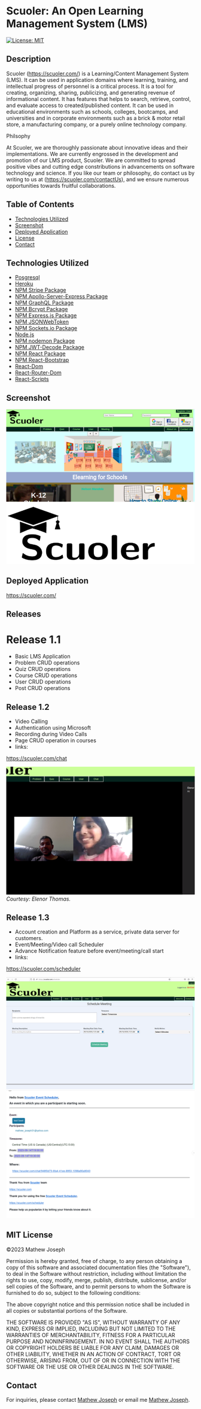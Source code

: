 # Scuoler: An Open Learning Management System (LMS)

[![License: MIT](https://img.shields.io/github/license/mathewjoseph31/schools?style=plastic)](https://opensource.org/licenses/MIT)

## Description

Scuoler (https://scuoler.com/) is a Learning/Content Management System (LMS). It can be used in application domains where learning, training, and intellectual progress of personnel is a critical process. It is a tool for creating, organizing, sharing, publicizing, and generating revenue of informational content. It has features that helps to search, retrieve, control, and evaluate access to created/published content. It can be used in educational environments such as schools, colleges, bootcamps, and universities and in corporate environments such as a brick & motor retail store, a manufacturing company, or a purely online technology company.

Philsophy

At Scuoler, we are thoroughly passionate about innovative ideas and their implementations. We are currently engrossed in the development and promotion of our LMS product, Scuoler. We are committed to spread positive vibes and cutting edge constributions in advancements on software technology and science. If you like our team or philosophy, do contact us by writing to us at (https://scuoler.com/contactUs), and we ensure numerous opportunities towards fruitful collaborations.

## Table of Contents

- [Technologies Utilized](#Technologies)
- [Screenshot](#Screen)
- [Deployed Application](#Deployed)
- [License](#MIT)
- [Contact](#Contact)

## Technologies Utilized

- [Posgresql](https://www.postgresql.org/)
- [Heroku](https://www.heroku.com)
- [NPM Stripe Package](https://www.npmjs.com/package/stripe)
- [NPM Apollo-Server-Express Package](https://www.npmjs.com/package/apollo-server-express)
- [NPM GraphQL Package](https://www.npmjs.com/package/graphql)
- [NPM Bcrypt Package](https://www.npmjs.com/package/bcrypt)
- [NPM Express.js Package](https://www.npmjs.com/package/express)
- [NPM JSONWebToken](https://www.npmjs.com/package/jsonwebtoken)
- [NPM Sockets.io Package](https://www.npmjs.com/package/socket.io)
- [Node.js](https://nodejs.org/en/)
- [NPM nodemon Package](https://www.npmjs.com/package/nodemon)
- [NPM JWT-Decode Package](https://www.npmjs.com/package/jwt-decode)
- [NPM React Package](https://www.npmjs.com/package/react)
- [NPM React-Bootstrap](https://www.npmjs.com/package/react-bootstrap)
- [React-Dom](https://www.npmjs.com/package/react-dom)
- [React-Router-Dom](https://www.npmjs.com/package/react-router-dom)
- [React-Scripts](https://www.npmjs.com/package/react-scripts)

## Screenshot

![Scuoler Snapshot](./img/scuoler.png)
![Scuoler Logo](./img/scuoler_logo.svg)

## Deployed Application

https://scuoler.com/

## Releases

# Release 1.1

- Basic LMS Application
- Problem CRUD operations
- Quiz CRUD operations
- Course CRUD operations
- User CRUD operations
- Post CRUD operations

## Release 1.2

- Video Calling
- Authentication using Microsoft
- Recording during Video Calls
- Page CRUD operation in courses
- links:

https://scuoler.com/chat

![Scuoler Video Chat Snapshot](./img/scuoler_chat.png)
_Courtesy: Elenor Thomas._

## Release 1.3

- Account creation and Platform as a service, private data server for customers.
- Event/Meeting/Video call Scheduler
- Advance Notification feature before event/meeting/call start
- links:

https://scuoler.com/scheduler

![Scuoler Event Scheduler Snapshot](./img/scuoler_scheduler.png)
![Sample Event Notification Snapshot](./img/scuoler_notification.png)

## MIT License

&copy;2023 Mathew Joseph

Permission is hereby granted, free of charge, to any person obtaining a copy
of this software and associated documentation files (the "Software"), to deal
in the Software without restriction, including without limitation the rights
to use, copy, modify, merge, publish, distribute, sublicense, and/or sell
copies of the Software, and to permit persons to whom the Software is
furnished to do so, subject to the following conditions:

The above copyright notice and this permission notice shall be included in all
copies or substantial portions of the Software.

THE SOFTWARE IS PROVIDED "AS IS", WITHOUT WARRANTY OF ANY KIND, EXPRESS OR
IMPLIED, INCLUDING BUT NOT LIMITED TO THE WARRANTIES OF MERCHANTABILITY,
FITNESS FOR A PARTICULAR PURPOSE AND NONINFRINGEMENT. IN NO EVENT SHALL THE
AUTHORS OR COPYRIGHT HOLDERS BE LIABLE FOR ANY CLAIM, DAMAGES OR OTHER
LIABILITY, WHETHER IN AN ACTION OF CONTRACT, TORT OR OTHERWISE, ARISING FROM,
OUT OF OR IN CONNECTION WITH THE SOFTWARE OR THE USE OR OTHER DEALINGS IN THE
SOFTWARE.

## Contact

For inquiries, please contact [Mathew Joseph](https://scuoler.com/contactUs)
or email me [Mathew Joseph](mailto:mathew@scuoler.com).
